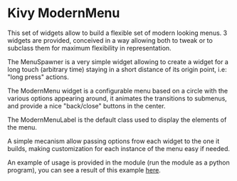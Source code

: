 Kivy ModernMenu
===============

This set of widgets allow to build a flexible set of modern looking
menus. 3 widgets are provided, conceived in a way allowing both to tweak
or to subclass them for maximum flexibility in representation.

The MenuSpawner is a very simple widget allowing to create a widget
for a long touch (arbitrary time) staying in a short distance of its
origin point, i.e: "long press" actions.

The ModernMenu widget is a configurable menu based on a circle with the
various options appearing around, it animates the transitions to
submenus, and provide a nice "back/close" buttons in the center.

The ModernMenuLabel is the default class used to display the elements of
the menu.

A simple mecanism allow passing options frow each widget to the one it
builds, making customization for each instance of the menu easy if
needed.

An example of usage is provided in the module (run the module as a
python program), you can see a result of this example
[here](http://youtu.be/zzMTpcUGG0Q).

